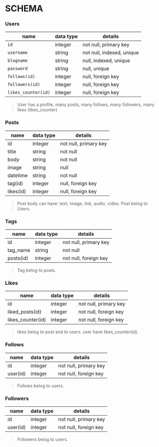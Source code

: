# SCHEMA
### Users
name      | data type |       details
----------|-----------|--------------------------
`id `     |  integer  |   not null, primary key
`username`|  string   |   not null, indexed, unique
`blogname`|  string   |   null, indexed, unique 
`password`|  string	  |   null, unique
`follows(id)` | integer | null, foreign key
`followers(id)` | integer | null, foreign key
`likes_counter(id)` | integer | null, foreign key
> User has a profile, many posts, many follows, many followers, many likes (likes_counter)

### Posts
name      | data type |       details
----------|-----------|---------------------------
id        |  integer  |  not null, primary key
title     |  string   |  not null
body      |  string	  |  not null
image     |  string   |  null
datetime  |  string	  |  not null
tag(id)   | integer   | null, foreign key
likes(id) | integer   | null, foreign key
> Post body can have: text, image, link, audio, video.
> Post belog to Users.

### Tags
name      | data type |       details
----------|-----------|---------------------------
id        |   integer |    not null, primary key
tag_name  |   string  |    not null
posts(id) |   integer |    not null, foreign key
> Tag belog to posts.

### Likes
name              | data type |       details
------------------|-----------|-------------------
id                |   integer |    not null, primary key
liked_posts(id)   |   integer |    not null, foreign key
likes_counter(id)| integer    |    not null, foreign key
> likes belog to post and to users.
>  user have likes_counter(id).

### Follows
name              | data type |       details
------------------|-----------|-------------------
id                |  integer  |   not null, primary key
user(id)          |  integer  |   not null, foreign key
> Follows belog to users.

### Followers
name              | data type |       details
------------------|-----------|-------------------
id                |  integer  |   not null, primary key
user(id)          |  integer  |   not null, foreign key
> Followers belog to users.